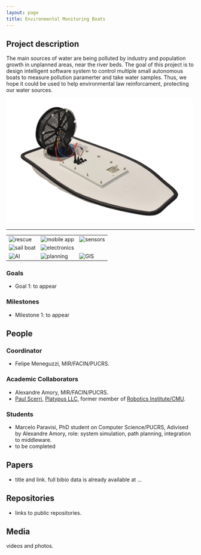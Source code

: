 ```yaml
---
layout: page
title: Environmental Monitoring Boats
---
```


## Project description

The main sources of water are being polluted by industry and population growth in unplanned areas, near the river beds.
The goal of this project is to design intelligent software system to control multiple small autonomous boats to measure pollution paramerter and take water samples.
Thus, we hope it could be used to help environmental law reinforcament, protecting our water sources.

![Alt text](../images/projects/pve-boats/lutra.png?raw=true "Lutra Airboat")

---

| | | |
| --- | --- | --- | 
![rescue](../images/rescue.png "for rescue") | ![mobile app](../images/mob-app.png "mobile app") |  ![sensors](../images/sensor.png "sensors") |
| ![sail boat](../images/sail-boat.png "sail boat")  | ![electronics](../images/electronics.png "electronics")  | |
| ![AI](../images/ia.png "AI") |  ![planning](../images/planning.png "planning") |  ![GIS](../images/geo.png "GIS app")   | 

### Goals

 - Goal 1: to appear

### Milestones

 - Milestone 1: to appear

## People

### Coordinator

 - Felipe Meneguzzi, MIR/FACIN/PUCRS.

### Academic Collaborators

 - Alexandre Amory, MIR/FACIN/PUCRS.
 - [Paul Scerri](http://www.cs.cmu.edu/~pscerri/), [Platypus LLC](http://senseplatypus.com/), former member of [Robotics Institute/CMU](http://www.ri.cmu.edu/).


### Students

 - Marcelo Paravisi, PhD student on Computer Science/PUCRS, Adivised by Alexandre Amory, role: system simulation, path planning, integration to middleware.
 - to be completed

## Papers

 - title and link. full bibio data is already available at ...

## Repositories

 - links to public repositories.

## Media 

videos and photos.

